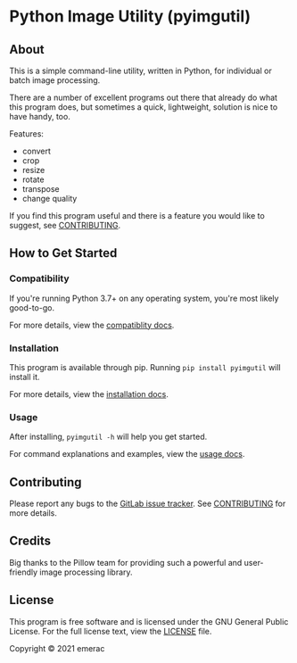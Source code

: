 # Python Image Utility (pyimgutil)

## About

This is a simple command-line utility, written in Python, for individual or
batch image processing.

There are a number of excellent programs out there that already do what this
program does, but sometimes a quick, lightweight, solution is nice to have
handy, too.

Features:

* convert
* crop
* resize
* rotate
* transpose
* change quality

If you find this program useful and there is a feature you would like to
suggest, see [CONTRIBUTING](CONTRIBUTING.md).

## How to Get Started

### Compatibility

If you're running Python 3.7+ on any operating system, you're most likely
good-to-go.

For more details, view the [compatiblity docs](docs/compatibility.md).

### Installation

This program is available through pip. Running `pip install pyimgutil` will
install it.

For more details, view the [installation docs](docs/installation.md).

### Usage

After installing, `pyimgutil -h` will help you get started.

For command explanations and examples, view the [usage docs](docs/usage.md).

## Contributing

Please report any bugs to the
[GitLab issue tracker](https://gitlab.com/emerac/pyimgutil/-/issues).
See [CONTRIBUTING](CONTRIBUTING.md) for more details.

## Credits

Big thanks to the Pillow team for providing such a powerful and user-friendly
image processing library.

## License

This program is free software and is licensed under the GNU General
Public License. For the full license text, view the [LICENSE](LICENSE)
file.

Copyright © 2021 emerac
